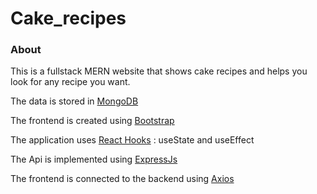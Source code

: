 # Cake_recipes

### About

This is a fullstack MERN website that shows cake recipes and helps you look for any recipe you want.

The data is stored in [MongoDB](https://developer.edamam.com/)

The frontend is created using [Bootstrap](https://getbootstrap.com/)

The application uses [React Hooks](https://fr.reactjs.org/docs/hooks-intro.html) : useState and useEffect

The Api is implemented using [ExpressJs]()

The frontend is connected to the backend using [Axios]()

